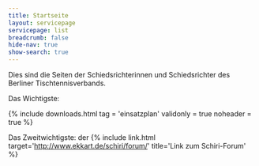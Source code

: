 ```yaml
---
title: Startseite
layout: servicepage
servicepage: list
breadcrumb: false
hide-nav: true
show-search: true
---
```


Dies sind die Seiten der Schiedsrichterinnen und Schiedsrichter des Berliner Tischtennisverbands.

Das Wichtigste:

{% include downloads.html tag = 'einsatzplan' validonly = true noheader = true %}

 <span class='fa fa-hand-rock-o'></span> Das Zweitwichtigste: der {% include link.html target='http://www.ekkart.de/schiri/forum/' title='Link zum Schiri-Forum' %} <span class='fa fa-hand-rock-o'></span>

